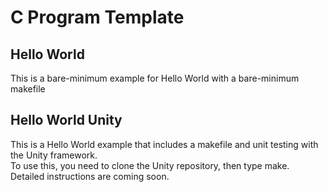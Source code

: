 # C Program Template

## Hello World

This is a bare-minimum example for Hello World with a bare-minimum makefile  

## Hello World Unity

This is a Hello World example that includes a makefile and unit testing with the Unity framework.  
To use this, you need to clone the Unity repository, then type make. Detailed instructions are coming soon.  
